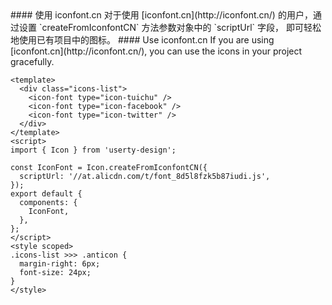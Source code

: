 <cn>
#### 使用 iconfont.cn
对于使用 [iconfont.cn](http://iconfont.cn/) 的用户，通过设置 `createFromIconfontCN` 方法参数对象中的 `scriptUrl` 字段， 即可轻松地使用已有项目中的图标。
</cn>

<us>
#### Use iconfont.cn
If you are using [iconfont.cn](http://iconfont.cn/), you can use the icons in your project gracefully.
</us>

```vue
<template>
  <div class="icons-list">
    <icon-font type="icon-tuichu" />
    <icon-font type="icon-facebook" />
    <icon-font type="icon-twitter" />
  </div>
</template>
<script>
import { Icon } from 'userty-design';

const IconFont = Icon.createFromIconfontCN({
  scriptUrl: '//at.alicdn.com/t/font_8d5l8fzk5b87iudi.js',
});
export default {
  components: {
    IconFont,
  },
};
</script>
<style scoped>
.icons-list >>> .anticon {
  margin-right: 6px;
  font-size: 24px;
}
</style>
```
